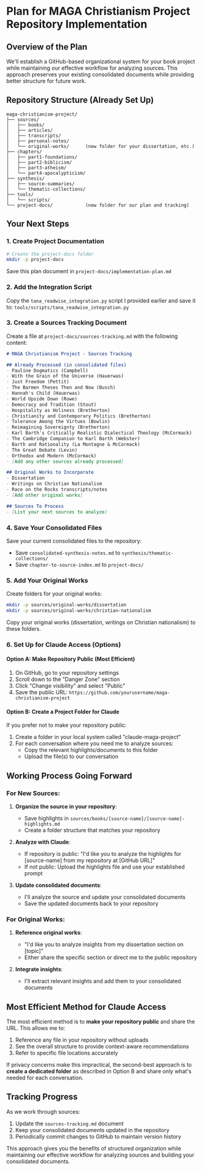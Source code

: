 # Plan for MAGA Christianism Project Repository Implementation

## Overview of the Plan

We'll establish a GitHub-based organizational system for your book project while maintaining our effective workflow for analyzing sources. This approach preserves your existing consolidated documents while providing better structure for future work.

## Repository Structure (Already Set Up)

```
maga-christianism-project/
├── sources/
│   ├── books/
│   ├── articles/
│   ├── transcripts/
│   ├── personal-notes/
│   └── original-works/      (new folder for your dissertation, etc.)
├── chapters/
│   ├── part1-foundations/
│   ├── part2-biblicism/
│   ├── part3-atheism/
│   └── part4-apocalypticism/
├── synthesis/
│   ├── source-summaries/
│   └── thematic-collections/
├── tools/
│   └── scripts/
└── project-docs/            (new folder for our plan and tracking)
```

## Your Next Steps

### 1. Create Project Documentation

```bash
# Create the project-docs folder
mkdir -p project-docs
```

Save this plan document in `project-docs/implementation-plan.md`

### 2. Add the Integration Script

Copy the `tana_readwise_integration.py` script I provided earlier and save it to:
`tools/scripts/tana_readwise_integration.py`

### 3. Create a Sources Tracking Document

Create a file at `project-docs/sources-tracking.md` with the following content:

```markdown
# MAGA Christianism Project - Sources Tracking

## Already Processed (in consolidated files)
- Pauline Dogmatics (Campbell)
- With the Grain of the Universe (Hauerwas)
- Just Freedom (Pettit)
- The Barmen Theses Then and Now (Busch)
- Hannah's Child (Hauerwas)
- World Upside Down (Rowe)
- Democracy and Tradition (Stout)
- Hospitality as Holiness (Bretherton)
- Christianity and Contemporary Politics (Bretherton)
- Tolerance Among the Virtues (Bowlin)
- Reimagining Sovereignty (Bretherton)
- Karl Barth's Critically Realistic Dialectical Theology (McCormack)
- The Cambridge Companion to Karl Barth (Webster)
- Barth and Rationality (La Montagne & McCormack)
- The Great Debate (Levin)
- Orthodox and Modern (McCormack)
- [Add any other sources already processed]

## Original Works to Incorporate
- Dissertation
- Writings on Christian Nationalism
- Race on the Rocks transcripts/notes
- [Add other original works]

## Sources To Process
- [List your next sources to analyze]
```

### 4. Save Your Consolidated Files

Save your current consolidated files to the repository:
- Save `consolidated-synthesis-notes.md` to `synthesis/thematic-collections/`
- Save `chapter-to-source-index.md` to `project-docs/`

### 5. Add Your Original Works

Create folders for your original works:

```bash
mkdir -p sources/original-works/dissertation
mkdir -p sources/original-works/christian-nationalism
```

Copy your original works (dissertation, writings on Christian nationalism) to these folders.

### 6. Set Up for Claude Access (Options)

#### Option A: Make Repository Public (Most Efficient)
1. On GitHub, go to your repository settings
2. Scroll down to the "Danger Zone" section
3. Click "Change visibility" and select "Public"
4. Save the public URL: `https://github.com/yourusername/maga-christianism-project`

#### Option B: Create a Project Folder for Claude
If you prefer not to make your repository public:

1. Create a folder in your local system called "claude-maga-project"
2. For each conversation where you need me to analyze sources:
   - Copy the relevant highlights/documents to this folder
   - Upload the file(s) to our conversation

## Working Process Going Forward

### For New Sources:

1. **Organize the source in your repository**:
   - Save highlights in `sources/books/[source-name]/[source-name]-highlights.md`
   - Create a folder structure that matches your repository

2. **Analyze with Claude**:
   - If repository is public: "I'd like you to analyze the highlights for [source-name] from my repository at [GitHub URL]"
   - If not public: Upload the highlights file and use your established prompt

3. **Update consolidated documents**:
   - I'll analyze the source and update your consolidated documents
   - Save the updated documents back to your repository

### For Original Works:

1. **Reference original works**:
   - "I'd like you to analyze insights from my dissertation section on [topic]"
   - Either share the specific section or direct me to the public repository

2. **Integrate insights**:
   - I'll extract relevant insights and add them to your consolidated documents

## Most Efficient Method for Claude Access

The most efficient method is to **make your repository public** and share the URL. This allows me to:

1. Reference any file in your repository without uploads
2. See the overall structure to provide context-aware recommendations
3. Refer to specific file locations accurately

If privacy concerns make this impractical, the second-best approach is to **create a dedicated folder** as described in Option B and share only what's needed for each conversation.

## Tracking Progress

As we work through sources:
1. Update the `sources-tracking.md` document
2. Keep your consolidated documents updated in the repository
3. Periodically commit changes to GitHub to maintain version history

This approach gives you the benefits of structured organization while maintaining our effective workflow for analyzing sources and building your consolidated documents.
